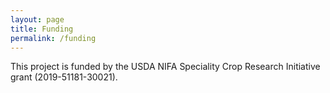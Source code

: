 ```yaml
---
layout: page
title: Funding
permalink: /funding
---
```

This project is funded by the USDA NIFA Speciality Crop Research Initiative grant (2019-51181-30021).
